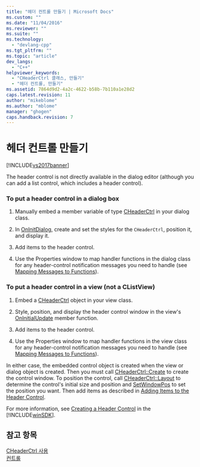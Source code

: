 ```yaml
---
title: "헤더 컨트롤 만들기 | Microsoft Docs"
ms.custom: ""
ms.date: "11/04/2016"
ms.reviewer: ""
ms.suite: ""
ms.technology: 
  - "devlang-cpp"
ms.tgt_pltfrm: ""
ms.topic: "article"
dev_langs: 
  - "C++"
helpviewer_keywords: 
  - "CHeaderCtrl 클래스, 만들기"
  - "헤더 컨트롤, 만들기"
ms.assetid: 7864d9d2-4a2c-4622-b58b-7b110a1e28d2
caps.latest.revision: 11
author: "mikeblome"
ms.author: "mblome"
manager: "ghogen"
caps.handback.revision: 7
---
```

# 헤더 컨트롤 만들기
[!INCLUDE[vs2017banner](../assembler/inline/includes/vs2017banner.md)]

The header control is not directly available in the dialog editor \(although you can add a list control, which includes a header control\).  
  
### To put a header control in a dialog box  
  
1.  Manually embed a member variable of type [CHeaderCtrl](../mfc/reference/cheaderctrl-class.md) in your dialog class.  
  
2.  In [OnInitDialog](../Topic/CDialog::OnInitDialog.md), create and set the styles for the `CHeaderCtrl`, position it, and display it.  
  
3.  Add items to the header control.  
  
4.  Use the Properties window to map handler functions in the dialog class for any header\-control notification messages you need to handle \(see [Mapping Messages to Functions](../mfc/reference/mapping-messages-to-functions.md)\).  
  
### To put a header control in a view \(not a CListView\)  
  
1.  Embed a [CHeaderCtrl](../mfc/reference/cheaderctrl-class.md) object in your view class.  
  
2.  Style, position, and display the header control window in the view's [OnInitialUpdate](../Topic/CView::OnInitialUpdate.md) member function.  
  
3.  Add items to the header control.  
  
4.  Use the Properties window to map handler functions in the view class for any header\-control notification messages you need to handle \(see [Mapping Messages to Functions](../mfc/reference/mapping-messages-to-functions.md)\).  
  
 In either case, the embedded control object is created when the view or dialog object is created.  Then you must call [CHeaderCtrl::Create](../Topic/CHeaderCtrl::Create.md) to create the control window.  To position the control, call [CHeaderCtrl::Layout](../Topic/CHeaderCtrl::Layout.md) to determine the control's initial size and position and [SetWindowPos](../Topic/CWnd::SetWindowPos.md) to set the position you want.  Then add items as described in [Adding Items to the Header Control](../mfc/adding-items-to-the-header-control.md).  
  
 For more information, see [Creating a Header Control](http://msdn.microsoft.com/library/windows/desktop/bb775238) in the [!INCLUDE[winSDK](../atl/includes/winsdk_md.md)].  
  
## 참고 항목  
 [CHeaderCtrl 사용](../mfc/using-cheaderctrl.md)   
 [컨트롤](../mfc/controls-mfc.md)